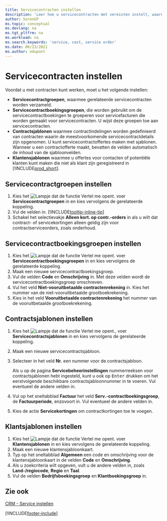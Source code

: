 ```yaml
---
title: Servicecontracten instellen
description: 'Leer hoe u servicecontracten met vereisten instelt, waaronder servicecontractgroepen, contractsjablonen en klantsjablonen.'
author: SorenGP
ms.topic: conceptual
ms.devlang: na
ms.tgt_pltfrm: na
ms.workload: na
ms.search.keywords: 'service, cost, service order'
ms.date: 06/23/2021
ms.author: edupont
---
```


# <a name="set-up-service-contracts"></a><a name="set-up-service-contracts"></a>Servicecontracten instellen
Voordat u met contracten kunt werken, moet u het volgende instellen: 

* **Servicecontractgroepen**, waarmee gerelateerde servicecontracten worden verzameld.
* **Servicecontractboekingsgroepen**, die worden gebruikt om de servicecontractboekingen te groeperen voor servicefacturen die worden gemaakt voor servicecontracten. U wijst deze groepen toe aan servicecontracten.  
* **Contractsjablonen** waarmee contractindelingen worden gedefinieerd van contracten waarin de meestvoorkomende servicecontractdetails zijn opgenomen. U kunt servicecontractoffertes maken met sjablonen. Wanneer u een contractofferte maakt, bevatten de velden automatisch de inhoud van de sjabloonvelden.
* **Klantensjablonen** waarmee u offertes voor contacten of potentiële klanten kunt maken die niet als klant zijn geregistreerd in [!INCLUDE[prod_short](includes/prod_short.md)].  

## <a name="to-set-up-a-service-contract-group"></a><a name="to-set-up-a-service-contract-group"></a>Servicecontractgroepen instellen
1. Kies het ![Lampje dat de functie Vertel me opent.](media/ui-search/search_small.png "Vertel me wat u wilt doen") voer **Servicecontractgroepen** in en kies vervolgens de gerelateerde koppeling.  
2. Vul de velden in. [!INCLUDE[tooltip-inline-tip](includes/tooltip-inline-tip_md.md)]
3. Schakel het selectievakje **Alleen kort. op contr.-orders** in als u wilt dat contract- of servicekortingen alleen geldig zijn voor contractserviceorders, zoals onderhoud.  

## <a name="to-set-up-a-service-contract-account-group"></a><a name="to-set-up-a-service-contract-account-group"></a>Servicecontractboekingsgroepen instellen
1. Kies het ![Lampje dat de functie Vertel me opent.](media/ui-search/search_small.png "Vertel me wat u wilt doen") voer **Servicecontractboekingsgroepen** in en kies vervolgens de gerelateerde koppeling.  
2. Maak een nieuwe servicecontractboekingsgroep.   
3. Vul de velden **Code** en **Omschrijving** in. Met deze velden wordt de servicecontractboekingsgroep omschreven.  
4. Vul het veld **Niet-vooruitbetaalde contractenrekening** in. Kies het nummer van de niet-vooruitbetaalde grootboekrekening.  
5. Kies in het veld **Vooruitbetaalde contractenrekening** het nummer van de vooruitbetaalde grootboekrekening.  

## <a name="to-set-up-a-contract-template"></a><a name="to-set-up-a-contract-template"></a>Contractsjablonen instellen
1. Kies het ![Lampje dat de functie Vertel me opent.](media/ui-search/search_small.png "Vertel me wat u wilt doen"), voer **Servicecontractsjablonen** in en kies vervolgens de gerelateerde koppeling.  
2. Maak een nieuwe servicecontractsjabloon.  
3. Selecteer in het veld **Nr.** een nummer voor de contractsjabloon.  
  
     Als u op de pagina **Servicebeheerinstellingen** nummerreeksen voor contractsjablonen hebt ingesteld, kunt u ook op <kbd>Enter</kbd> drukken om het eerstvolgende beschikbare contractsjabloonnummer in te voeren. Vul eventueel de andere velden in.  
  
4. Vul op het sneltabblad **Factuur** het veld **Serv.-contractboekingsgroep**, de **Factuurperiode**, enzovoort in. Vul eventueel de andere velden in.  
5. Kies de actie **Servicekortingen** om contractkortingen toe te voegen.  

## <a name="to-set-up-a-customer-template"></a><a name="to-set-up-a-customer-template"></a>Klantsjablonen instellen
1. Kies het ![Lampje dat de functie Vertel me opent.](media/ui-search/search_small.png "Vertel me wat u wilt doen") voer **Klantensjablonen** in en kies vervolgens de gerelateerde koppeling.  
2. Maak een nieuwe klantensjabloonkaart.  
3. Typ op het sneltabblad **Algemeen** een code en omschrijving voor de klantensjabloonkaart in de velden **Code** en **Omschrijving**. 
4. Als u zoekcriteria wilt opgeven, vult u de andere velden in, zoals **Land-/regiocode**, **Regio** en **Taal**.  
5. Vul de velden **Bedrijfsboekingsgroep** en **Klantboekingsgroep** in.  

## <a name="see-also"></a><a name="see-also"></a>Zie ook
[CRM - Service instellen](service-setup-service.md)

[!INCLUDE[footer-include](includes/footer-banner.md)]
